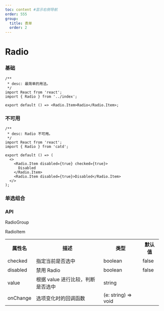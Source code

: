 ```yaml
---
toc: content #显示右侧导航
order: 555
group:
  title: 表单
  order: 2
---
```


# Radio

### 基础

```tsx
/**
 * desc: 最简单的用法。
 */
import React from 'react';
import { Radio } from '../index';

export default () => <Radio.Item>Radio</Radio.Item>;
```

### 不可用

```tsx
/**
 * desc: Radio 不可用。
 */
import React from 'react';
import { Radio } from 'catd';

export default () => (
  <>
    <Radio.Item disabled={true} checked={true}>
      Disabled
    </Radio.Item>
    <Radio.Item disabled={true}>Disabled</Radio.Item>
  </>
);
```

### 单选组合
<code src="./demo.tsx" ></code>

### API

RadioGroup
<API id='Radio'></API>

RadioItem

<table>
  <tr>
    <th>属性名</th>
    <th>描述</th>
    <th>类型</th>
    <th>默认值</th>
  </tr>

  <tr>
    <td>checked</td>
    <td>指定当前是否选中</td>
    <td>boolean</td>
    <td>false</td>
  </tr>

  <tr>
    <td>disabled</td>
    <td>禁用 Radio</td>
    <td>boolean</td>
    <td>false</td>
  </tr>

  <tr>
    <td>value</td>
    <td>根据 value 进行比较，判断是否选中</td>
    <td>string</td>
    <td></td>
  </tr>

  <tr>
    <td>onChange</td>
    <td>选项变化时的回调函数</td>
    <td>(e: string) => void</td>
    <td></td>
  </tr>
  
</table>

